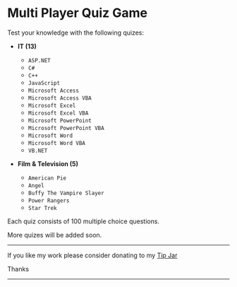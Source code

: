 # Multi Player Quiz Game

Test your knowledge with the following quizes:

* **IT (13)**
  -  `ASP.NET`
  -  `C#`
  -  `C++`
  -  `JavaScript`
  -  `Microsoft Access`
  -  `Microsoft Access VBA`
  -  `Microsoft Excel`
  -  `Microsoft Excel VBA`
  -  `Microsoft PowerPoint`
  -  `Microsoft PowerPoint VBA`
  -  `Microsoft Word`
  -  `Microsoft Word VBA`
  -  `VB.NET`

* **Film & Television (5)**
  -  `American Pie`
  -  `Angel`
  -  `Buffy The Vampire Slayer`
  -  `Power Rangers`
  -  `Star Trek`

Each quiz consists of 100 multiple choice questions.

More quizes will be added soon.

---

If you like my work please consider donating to my [Tip Jar](https://www.paypal.com/paypalme/KevinRobertson1975)

Thanks

---
